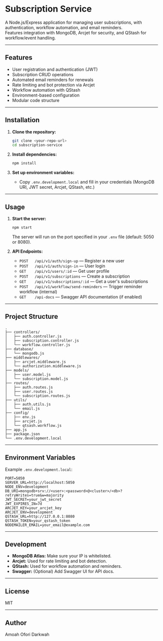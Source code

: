 # Subscription Service

A Node.js/Express application for managing user subscriptions, with authentication, workflow automation, and email reminders.  
Features integration with MongoDB, Arcjet for security, and QStash for workflow/event handling.

---

## Features

- User registration and authentication (JWT)
- Subscription CRUD operations
- Automated email reminders for renewals
- Rate limiting and bot protection via Arcjet
- Workflow automation with QStash
- Environment-based configuration
- Modular code structure

---

## Installation

1. **Clone the repository:**

   ```sh
   git clone <your-repo-url>
   cd subscription-service
   ```

2. **Install dependencies:**

   ```sh
   npm install
   ```

3. **Set up environment variables:**
   - Copy `.env.development.local` and fill in your credentials (MongoDB URI, JWT secret, Arcjet, QStash, etc.)

---

## Usage

1. **Start the server:**

   ```sh
   npm start
   ```

   The server will run on the port specified in your `.env` file (default: 5050 or 8080).

2. **API Endpoints:**

   - `POST   /api/v1/auth/sign-up` — Register a new user
   - `POST   /api/v1/auth/sign-in` — User login
   - `GET    /api/v1/users/:id` — Get user profile
   - `POST   /api/v1/subscriptions` — Create a subscription
   - `GET    /api/v1/subscriptions/:id` — Get a user's subscriptions
   - `POST   /api/v1/workflow/send-reminders` — Trigger reminder workflow (internal)
   - `GET    /api-docs` — Swagger API documentation (if enabled)

---

## Project Structure

```plaintext
.
├── controllers/
│   ├── auth.controller.js
│   ├── subscription.controller.js
│   └── workflow.controller.js
├── database/
│   └── mongodb.js
├── middlewares/
│   ├── arcjet.middleware.js
│   └── authorization.middleware.js
├── models/
│   ├── user.model.js
│   └── subscription.model.js
├── routes/
│   ├── auth.routes.js
│   ├── user.routes.js
│   └── subscription.routes.js
├── utils/
│   ├── auth.utils.js
│   └── email.js
├── config/
│   ├── env.js
│   ├── arcjet.js
│   └── qtsash.workflow.js
├── app.js
├── package.json
└── .env.development.local
```

---

## Environment Variables

Example `.env.development.local`:

```plaintext
PORT=5050
SERVER_URL=http://localhost:5050
NODE_ENV=development
DB_URI=mongodb+srv://<user>:<password>@<cluster>/<db>?retryWrites=true&w=majority
JWT_SECRET=your_jwt_secret
JWT_EXPIRES_IN=7d
ARCJET_KEY=your_arcjet_key
ARCJET_ENV=development
QSTASH_URL=http://127.0.0.1:8080
QSTASH_TOKEN=your_qstash_token
NODEMAILER_EMAIL=your_email@example.com
```

---

## Development

- **MongoDB Atlas:** Make sure your IP is whitelisted.
- **Arcjet:** Used for rate limiting and bot detection.
- **QStash:** Used for workflow automation and reminders.
- **Swagger:** (Optional) Add Swagger UI for API docs.

---

## License

MIT

---

## Author

Amoah Ofori Darkwah
